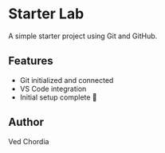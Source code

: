 # Starter Lab

A simple starter project using Git and GitHub.

## Features
- Git initialized and connected
- VS Code integration
- Initial setup complete 🚀

## Author
Ved Chordia
